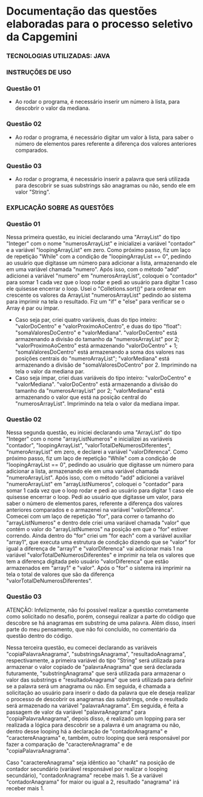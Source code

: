 # Documentação das questões elaboradas para o processo seletivo da Capgemini

### TECNOLOGIAS UTILIZADAS: JAVA

### INSTRUÇÕES DE USO

### Questão 01

- Ao rodar o programa, é necessário inserir um número à lista, para descobrir o valor da mediana.
 
### Questão 02

- Ao rodar o programa, é necessário digitar um valor à lista, para saber o número de elementos pares referente a diferença dos valores anteriores comparados.

### Questão 03

- Ao rodar o programa, é necessário inserir a palavra que será utilizada para descobrir se suas substrings são anagramas ou não, sendo ele em valor "String".

### EXPLICAÇÃO SOBRE AS QUESTÕES

### Questão 01
  Nessa primeira questão, eu iniciei declarando uma "ArrayList" do tipo "Integer" com o nome "numerosArrayList" e inicializei a variável "contador" e a variável "loopingArrayList" em zero. Como próximo passo, fiz um laço de repetição "While" com a condição de "loopingArrayList == 0", pedindo ao usuário que digitasse um número para adicionar a lista, armazenando ele em uma variável chamada "numero". Após isso, com o método "add" adicionei a variável "numero" em "numerosArrayList", coloquei o "contador" para somar 1 cada vez que o loop rodar e pedi ao usuário para digitar 1 caso ele quisesse encerrar o loop. Usei o "Colletions.sort()" para ordenar em crescente os valores da ArrayList "numerosArrayList" pedindo ao sistema para imprimir na tela o resultado. Fiz um "if" e "else" para verificar se o Array é par ou ímpar.
- Caso seja par, criei quatro variáveis, duas do tipo inteiro: "valorDoCentro" e "valorProximoAoCentro", e duas do tipo "float": "somaValoresDoCentro" e "valorMediana". "valorDoCentro" está armazenando a divisão do tamanho da "numerosArrayList" por 2; "valorProximoAoCentro" está armazenando "valorDoCentro" + 1; "somaValoresDoCentro" está armazenando a soma dos valores nas posiçôes centrais do "numeroArrayList"; "valorMediana" está armazenando a divisão de "somaValoresDoCentro" por 2. Imprimindo na tela o valor da mediana par.
- Caso seja ímpar, criei duas variáveis do tipo inteiro: "valorDoCentro" e "valorMediana". "valorDoCentro" está armazenando a divisão do tamanho da "numerosArrayList" por 2; "valorMediana" está armazenando o valor que está na posição central do "numerosArrayList". Imprimindo na tela o valor da mediana ímpar.

### Questão 02
Nessa segunda questão, eu iniciei declarando uma "ArrayList" do tipo "Integer" com o nome "arrayListNumeros" e inicializei as variáveis "contador", "loopingArrayList", "valorTotalDeNumerosDiferentes", "numeroArrayList" em zero, e declarei a variável "valorDiferenca".  Como próximo passo, fiz um laço de repetição "While" com a condição de "loopingArrayList == 0", pedindo ao usuário que digitasse um número para adicionar a lista, armazenando ele em uma variável chamada "numeroArrayList". Após isso, com o método "add" adicionei a variável "numeroArrayList" em "arrayListNumeros", coloquei o "contador" para somar 1 cada vez que o loop rodar e pedi ao usuário para digitar 1 caso ele quisesse encerrar o loop.
Pedi ao usuário que digitasse um valor, para saber o número de elementos pares, referente a diferença dos valores anteriores comparados e o armazenei na variável "valorDiferenca". Comecei com um laço de repetição "for", para correr o tamanho do "arrayListNumeros" e dentro dele criei uma variável chamada "valor" que contém o valor do "arrayListNumeros" na posição em que o "for" estiver correndo. Ainda dentro do "for" criei um "for each" com a variável auxiliar "array1", que executa uma estrutura de condição dizendo que se "valor" for igual a diferença de "array1" e "valorDiferenca" vai adicionar mais 1 na variável "valorTotalDeNumerosDiferentes" e imprimir na tela os valores que tem a diferença digitada pelo usuário "valorDiferenca" que estão armazenados em "array1" e "valor". Após o "for" o sistema irá imprimir na tela o total de valores que são da diferença "valorTotalDeNumerosDiferentes".

### Questão 03

ATENÇÃO: Infelizmente, não foi possível realizar a questão corretamente como solicitado no desafio, porém, consegui realizar a parte do código que descobre se há anagramas em substring de uma palavra. Além disso, inseri parte do meu pensamento, que não foi concluído, no comentário da questão dentro do código.

Nessa terceira questão, eu comecei declarando as variáveis "copiaPalavraAnagrama", "substringsAnagrama", "resultadoAnagrama", respectivamente, a primeira variável do tipo "String" será utilizada para armazenar o valor copiado de "palavraAnagrama" que será declarada futuramente, "substringAnagrama" que será utilizada para armazenar o valor das substrings e "resultadoAnagrama" que será utilizada para definir se a palavra será um anagrama ou não. Em seguida, é chamada a solicitação ao usuário para inserir o dado da palavra que ele deseja realizar o processo de descobrir os anagramas das substrings, onde o resultado será armazenado na variável "palavraAnagrama". Em seguida, é feita a passagem de valor da variável "palavraAnagrama" para "copiaPalavraAnagrama", depois disso, é realizado um lopping para ser realizada a lógica para descobrir se a palavra é um anagrama ou não, dentro desse looping há a declaração de "contadorAnagrama" e "caractereAnagrama" e, também, outro looping que será responsável por fazer a comparação de "caractereAnagrama" e de "copiaPalavraAnagrama".

Caso "caractereAnagrama" seja idêntico ao "charAt" na posição de contador secundário (variável responsável por realizar o looping secundário), "contadorAnagrama" recebe mais 1.
Se a variável "contadorAnagrama" for maior ou igual a 2, resultado "anagrama" irá receber mais 1.
